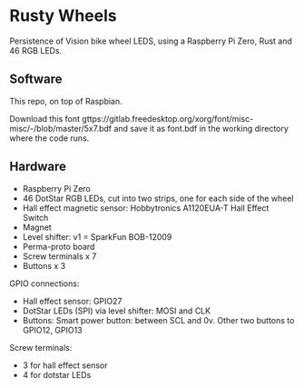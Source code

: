 Rusty Wheels
============

Persistence of Vision bike wheel LEDS, using a Raspberry Pi Zero, Rust and 46
RGB LEDs.

Software
--------

This repo, on top of Raspbian.

Download this font
gttps://gitlab.freedesktop.org/xorg/font/misc-misc/-/blob/master/5x7.bdf and
save it as font.bdf in the working directory where the code runs.

Hardware
--------

* Raspberry Pi Zero
* 46 DotStar RGB LEDs, cut into two strips, one for each side of the wheel
* Hall effect magnetic sensor: Hobbytronics A1120EUA-T Hall Effect Switch
* Magnet
* Level shifter: v1 = SparkFun BOB-12009
* Perma-proto board
* Screw terminals x 7
* Buttons x 3

GPIO connections:

* Hall effect sensor: GPIO27
* DotStar LEDs (SPI) via level shifter: MOSI and CLK
* Buttons: Smart power button: between SCL and 0v. Other two buttons to GPIO12,
  GPIO13

Screw terminals:

* 3 for hall effect sensor
* 4 for dotstar LEDs
